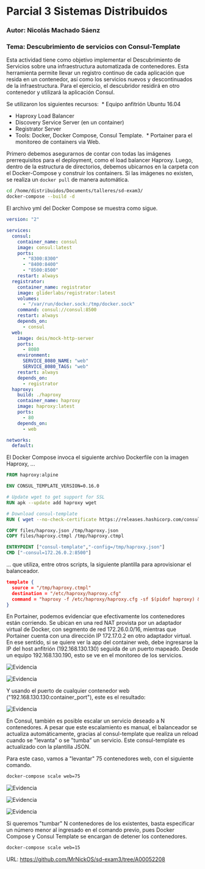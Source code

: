 # Parcial 3 Sistemas Distribuidos
### Autor: Nicolás Machado Sáenz
### Tema: Descubrimiento de servicios con Consul-Template

Esta actividad tiene como objetivo implementar el Descubrimiento de Servicios sobre una infraestructura
automatizada de contenedores. Esta herramienta permite llevar un registro continuo de cada aplicación
que resida en un contenedor, así como los servicios nuevos y descontinuados de la infraestructura. Para
el ejercicio, el descubridor residirá en otro contenedor y utilizará la aplicación Consul.

Se utilizaron los siguientes recursos:
  * Equipo anfitrión Ubuntu 16.04
  * Haproxy Load Balancer
  * Discovery Service Server (en un container)
  * Registrator Server
  * Tools: Docker, Docker Compose, Consul Template.
  * Portainer para el monitoreo de containers via Web.
  
Primero debemos asegurarnos de contar con todas las imágenes prerrequisitos para el deployment, como el 
load balancer Haproxy. Luego, dentro de la estructura de directorios, debemos ubicarnos en la carpeta con
el Docker-Compose y construir los containers. Si las imágenes no existen, se realiza un ```docker pull``` de
manera automática.

```bash
cd /home/distribuidos/Documents/talleres/sd-exam3/
docker-compose --build -d
```

El archivo yml del Docker Compose se muestra como sigue.

```yml
version: "2"

services:
  consul:
    container_name: consul
    image: consul:latest
    ports:
      - "8300:8300"
      - "8400:8400"
      - "8500:8500"
    restart: always
  registrator:
    container_name: registrator
    image: gliderlabs/registrator:latest
    volumes:
      - "/var/run/docker.sock:/tmp/docker.sock"
    command: consul://consul:8500
    restart: always
    depends_on:
      - consul
  web:
    image: deis/mock-http-server
    ports:
      - 8080
    environment:
      SERVICE_8080_NAME: "web"
      SERVICE_8080_TAGS: "web"
    restart: always
    depends_on:
      - registrator
  haproxy:
    build: ./haproxy
    container_name: haproxy
    image: haproxy:latest
    ports:
      - 80
    depends_on:
      - web

networks:
  default:
```

El Docker Compose invoca el siguiente archivo Dockerfile con la imagen Haproxy, ...

```Dockerfile
FROM haproxy:alpine

ENV CONSUL_TEMPLATE_VERSION=0.16.0

# Update wget to get support for SSL
RUN apk --update add haproxy wget

# Download consul-template
RUN ( wget --no-check-certificate https://releases.hashicorp.com/consul-template/${CONSUL_TEMPLATE_VERSION}/consul-template_${CONSUL_TEMPLATE_VERSION}_linux_amd64.zip -O /tmp/consul_template.zip && unzip /tmp/consul_template.zip && mv consul-template /usr/bin && rm -rf /tmp/* )

COPY files/haproxy.json /tmp/haproxy.json
COPY files/haproxy.ctmpl /tmp/haproxy.ctmpl

ENTRYPOINT ["consul-template","-config=/tmp/haproxy.json"]
CMD ["-consul=172.26.0.2:8500"]
```

... que utiliza, entre otros scripts, la siguiente plantilla para aprovisionar el balanceador.

```json
template {
  source = "/tmp/haproxy.ctmpl"
  destination = "/etc/haproxy/haproxy.cfg"
  command = "haproxy -f /etc/haproxy/haproxy.cfg -sf $(pidof haproxy) &"
}
```

En Portainer, podemos evidenciar que efectivamente los contenedores están corriendo. Se ubican en una red
NAT provista por un adaptador virtual de Docker, con segmento de red 172.26.0.0/16, mientras que Portainer
cuenta con una dirección IP 172.17.0.2 en otro adaptador virtual. En ese sentido, si se quiere ver la app
del container web, debe ingresarse la IP del host anfitrión (192.168.130.130) seguida de un puerto mapeado.
Desde un equipo 192.168.130.190, esto se ve en el monitoreo de los servicios.

![Evidencia](https://github.com/MrNickOS/sd-exam3/blob/A00052208/sd-exam3-01.png)

![Evidencia](https://github.com/MrNickOS/sd-exam3/blob/A00052208/sd-exam3-02.png)

Y usando el puerto de cualquier contenedor web ("192.168.130.130:container_port"), este es el resultado:

![Evidencia](https://github.com/MrNickOS/sd-exam3/blob/A00052208/sd-exam3-03.png)

En Consul, también es posible escalar un servicio deseado a N contenedores. A pesar que este escalamiento es
manual, el balanceador se actualiza automáticamente, gracias al consul-template que realiza un reload cuando
se "levanta" o se "tumba" un servicio. Este consul-template es actualizado con la plantilla JSON.

Para este caso, vamos a "levantar" 75 contenedores web, con el siguiente comando.

```bash
docker-compose scale web=75
```

![Evidencia](https://github.com/MrNickOS/sd-exam3/blob/A00052208/sd-exam3-04.png)

![Evidencia](https://github.com/MrNickOS/sd-exam3/blob/A00052208/sd-exam3-05.png)

![Evidencia](https://github.com/MrNickOS/sd-exam3/blob/A00052208/sd-exam3-06.png)

Si queremos "tumbar" N contenedores de los existentes, basta especificar un número menor al ingresado en
el comando previo, pues Docker Compose y Consul Template se encargan de detener los contenedores.

```bash
docker-compose scale web=15
```

URL: https://github.com/MrNickOS/sd-exam3/tree/A00052208
